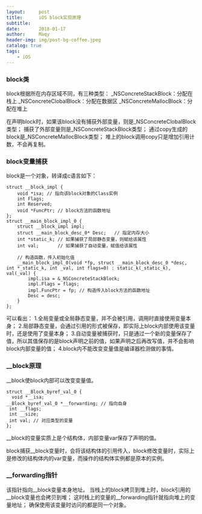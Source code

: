 ```yaml
---
layout:     post
title:      iOS block实现原理
subtitle:   
date:       2018-01-17
author:     Maqy
header-img: img/post-bg-coffee.jpeg
catalog: true
tags:
    - iOS
---
```


### block类
block根据所在内存区域不同，有三种类型：
_NSConcreteStackBlock：分配在栈上
_NSConcreteClobalBlock：分配在数据区
_NSConcreteMallocBlock：分配在堆上

在声明block时，如果该block没有捕获外部变量，则是_NSConcreteClobalBlock类型；
捕获了外部变量则是_NSConcreteStackBlock类型；
通过copy生成的block是_NSConcreteMallocBlock类型；
堆上的block调用copy只是增加引用计数，不会再复制。

### block变量捕获
block是一个对象，转译成c语言如下：
```
struct __block_impl {
    void *isa; // 指向该block对象的Class实例
    int Flags;
    int Reserved;
    void *FuncPtr; // block方法的函数地址
};
struct __main_block_impl_0 {
    struct __block_impl impl;
    struct __main_block_desc_0* Desc;   // 指定内存大小
    int *static_k; // 如果捕获了局部静态变量，则赋给该属性
    int val;       // 如果捕获了自动变量，赋值给该属性

    // 构造函数，传入初始化值
    __main_block_impl_0(void *fp, struct __main_block_desc_0 *desc, int *_static_k, int _val, int flags=0) : static_k(_static_k), val(_val) {
        impl.isa = &_NSConcreteStackBlock; 
        impl.Flags = flags;
        impl.FuncPtr = fp; // 构造传入block方法的函数地址
        Desc = desc;
    }
};
```
可以看出：
1.全局变量或全局静态变量，并不会被引用，调用时直接使用变量本身；
2.局部静态变量，会通过引用的形式被保存，即实际上block内部使用该变量时，还是使用了变量本身；
3.自动变量被捕获时，只是通过一个新的变量保存了值，所以其值保存的是block声明之前的值，如果声明之后再改写值，并不会影响block内部变量的值；
4.block内不能改变变量值是编译器检测做的事情。

### __block原理
__block使block内部可以改变变量值。
```
struct __Block_byref_val_0 {
  void *__isa;
__Block_byref_val_0 *__forwarding; // 指向自身
 int __flags;
 int __size;
 int val; // 对应类型的变量
};
```
\__block的变量实质上是个结构体，内部变量var保存了声明的值。

block捕获\__block变量时，会将该结构体的引用传入，block修改变量时，实际上是修改的结构体内的var变量，而操作的结构体实例都是原本的实例。

### __forwarding指针
该指针指向\__block变量本身地址。
当栈上的block拷贝到堆上时，block引用的\__block变量也会拷贝到堆；
这时栈上的变量的\__forwarding指针就指向堆上的变量地址；
确保使用该变量时访问的都是同一个对象。